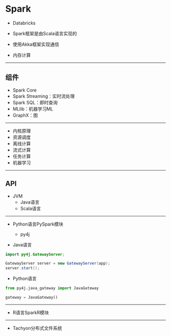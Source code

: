 # Spark

- Databricks

- Spark框架是由Scala语言实现的
- 使用Akka框架实现通信

- 内存计算

---
## 组件

- Spark Core
- Spark Streaming：实时流处理
- Spark SQL：即时查询
- MLlib：机器学习ML
- GraphX：图



---

- 内核原理
- 资源调度
- 离线计算
- 流式计算
- 任务计算
- 机器学习








---
## API
- JVM
    - Java语言
    - Scala语言


---

- Python语言PySpark模块
    - py4j

- Java语言
```java
import py4j.GatewayServer;

GatewayServer server = new GatewayServer(app);
server.start();
```

- Python语言
```py
from py4j.java_gateway import JavaGateway

gateway = JavaGateway()
```

---

- R语言SparkR模块




---


- Tachyon分布式文件系统




